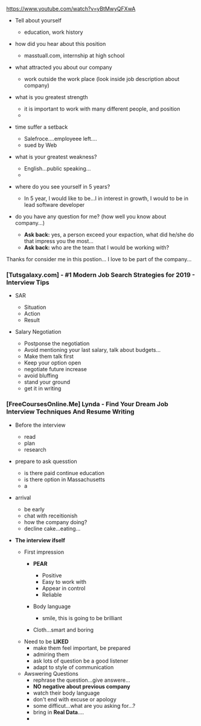 https://www.youtube.com/watch?v=yBtMwyQFXwA

* Tell about yourself
    * education, work history
* how did you hear about this position
    * masstuall.com, internship at high school
* what attracted you about our company
    * work outside the work place (look inside job description about company)
* what is you greatest strength
    * it is important to work with many different people, and position
    * 
* time suffer a setback
    * Salefroce....employeee left....
    * sued by Web 
* what is your greatest weakness?
    *  English...public speaking...   
    *  
* where do you see yourself in 5 years?
    * In 5 year, I would like to be...I in interest in growth, I would to be in lead software developer

* do you have any question for me? (how well you know about company...)
    * **Ask back:** yes, a person exceed your expaction, what did he/she do that impress you the most...
    * **Ask back:** who are the team that I would be working with?


Thanks for consider me in this postion...
I love to be part of the company...

### [Tutsgalaxy.com] - #1 Modern Job Search Strategies for 2019 - Interview Tips
* SAR
    * Situation
    * Action
    * Result

* Salary Negotiation
    * Postponse the negotiation
    * Avoid mentioning your last salary, talk about budgets...
    * Make them talk first
    * Keep your option open
    * negotiate future increase
    * avoid bluffing
    * stand your ground
    * get it in writing

### [FreeCoursesOnline.Me] Lynda - Find Your Dream Job Interview Techniques And Resume Writing
* Before the interview
    * read
    * plan
    * research
* prepare to ask quesstion
    * is there paid continue education
    * is there option in Massachusetts
    * a
* arrival
    * be early
    * chat with receitionish
    * how the company doing?
    * decline cake...eating...

* **The interview ifself**
    * First impression
        * **PEAR**
            * Positive
            * Easy to work with
            * Appear in control
            * Reliable

        * Body language
            * smile, this is going to be brilliant
        * Cloth...smart and boring
    * Need to be **LIKED**
        * make them feel important, be prepared
        * admiring them
        * ask lots of question be a good listener
        * adapt to style of communication 
    * Awswering Questions
        * rephrase the question...give answere...
        * **NO negative about previous company**
        * watch their body language
        * don't end with excuse or apology
        * some difficut...what are you asking for...?
        * bring in **Real Data**....
        * 